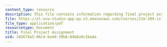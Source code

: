 ```yaml
---
content_type: resource
description: This file contains information regarding final project assignment.
file: https://ol-ocw-studio-app-qa.s3.amazonaws.com/courses/21m-289-islam-media-spring-2015/165679a596c4be4039b804b8a9c1ba4a_MIT21M_289S15_proj_final.pdf
file_type: application/pdf
resourcetype: Document
title: Final Project Assignment
uid: 165679a5-96c4-be40-39b8-04b8a9c1ba4a
---
```

